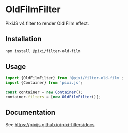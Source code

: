# OldFilmFilter

PixiJS v4 filter to render Old Film effect.

## Installation

```bash
npm install @pixi/filter-old-film
```

## Usage

```js
import {OldFilmFilter} from '@pixi/filter-old-film';
import {Container} from 'pixi.js';

const container = new Container();
container.filters = [new OldFilmFilter()];
```

## Documentation

See https://pixijs.github.io/pixi-filters/docs
